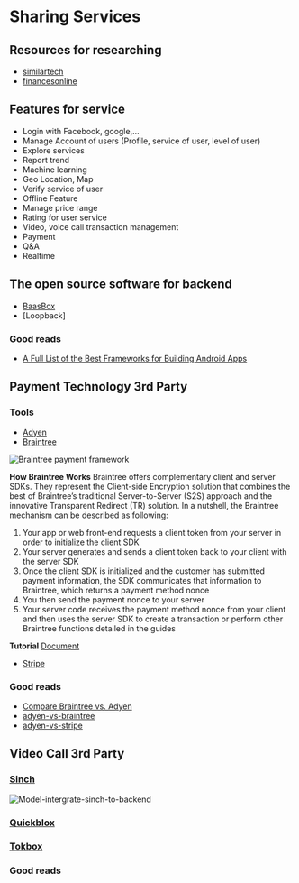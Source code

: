 Sharing Services
======================

## Resources for researching
* [similartech](https://www.similartech.com)
* [financesonline](https://financesonline.com/)

## Features for service
* Login with Facebook, google,...
* Manage Account of users (Profile, service of user, level of user)
* Explore services
* Report trend
* Machine learning
* Geo Location, Map
* Verify service of user
* Offline Feature
* Manage price range
* Rating for user service
* Video, voice call transaction management
* Payment
* Q&A
* Realtime

## The open source software for backend
* [BaasBox](http://www.baasbox.com/en/)
* [Loopback]

### Good reads
* [A Full List of the Best Frameworks for Building Android Apps](https://yalantis.com/blog/list-of-best-frameworks-for-android-app-development/)

## Payment Technology 3rd Party
### Tools
* [Adyen](https://www.adyen.com/)
* [Braintree](https://www.braintreepayments.com/)

![Braintree payment framework](https://developers.braintreepayments.com/img/developers/diagram-client-perspective.png)

__How Braintree Works__
Braintree offers complementary client and server SDKs. They represent the Client-side Encryption solution that combines the best of Braintree’s traditional Server-to-Server (S2S) approach and the innovative Transparent Redirect (TR) solution. In a nutshell, the Braintree mechanism can be described as following:

1. Your app or web front-end requests a client token from your server in order to initialize the client SDK
2. Your server generates and sends a client token back to your client with the server SDK
3. Once the client SDK is initialized and the customer has submitted payment information, the SDK communicates that information to Braintree, which returns a payment method nonce
4. You then send the payment nonce to your server
5. Your server code receives the payment method nonce from your client and then uses the server SDK to create a transaction or perform other Braintree functions detailed in the guides

__Tutorial__
[Document](https://developers.braintreepayments.com/)

* [Stripe](https://stripe.com/)

### Good reads
* [Compare Braintree vs. Adyen](https://comparisons.financesonline.com/adyen-vs-braintree)
* [adyen-vs-braintree](https://www.similartech.com/compare/adyen-vs-braintree)
* [adyen-vs-stripe](https://www.similartech.com/compare/adyen-vs-stripe)

## Video Call 3rd Party
### [Sinch](https://www.sinch.com/)

![Model-intergrate-sinch-to-backend](https://download.sinch.com/docs/javascript/latest/user-guide/images/authentication_papi_partner.png)


### [Quickblox]()
### [Tokbox]()
### Good reads

